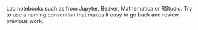 Lab notebooks such as from Jupyter, Beaker, Mathematica or RStudio. Try to use a
naming convention that makes it easy to go back and review previous work.
